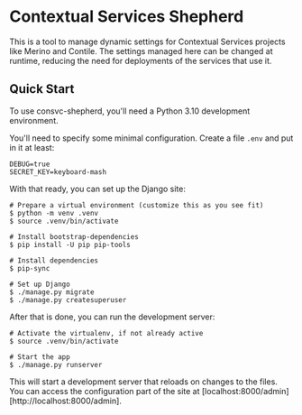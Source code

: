 # Contextual Services Shepherd

This is a tool to manage dynamic settings for Contextual Services projects like
Merino and Contile. The settings managed here can be changed at runtime,
reducing the need for deployments of the services that use it.

## Quick Start

To use consvc-shepherd, you'll need a Python 3.10 development environment.

You'll need to specify some minimal configuration. Create a file `.env` and put
in it at least:

```shell
DEBUG=true
SECRET_KEY=keyboard-mash
```

With that ready, you can set up the Django site:

```shell
# Prepare a virtual environment (customize this as you see fit)
$ python -m venv .venv
$ source .venv/bin/activate

# Install bootstrap-dependencies
$ pip install -U pip pip-tools

# Install dependencies
$ pip-sync

# Set up Django
$ ./manage.py migrate
$ ./manage.py createsuperuser
```

After that is done, you can run the development server:

```shell
# Activate the virtualenv, if not already active
$ source .venv/bin/activate

# Start the app
$ ./manage.py runserver
```

This will start a development server that reloads on changes to the files. You
can access the configuration part of the site at
[localhost:8000/admin][http://localhost:8000/admin].
